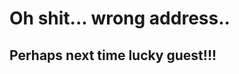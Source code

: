 Oh shit... wrong address..
==========================

Perhaps next time lucky guest!!!
-------------
